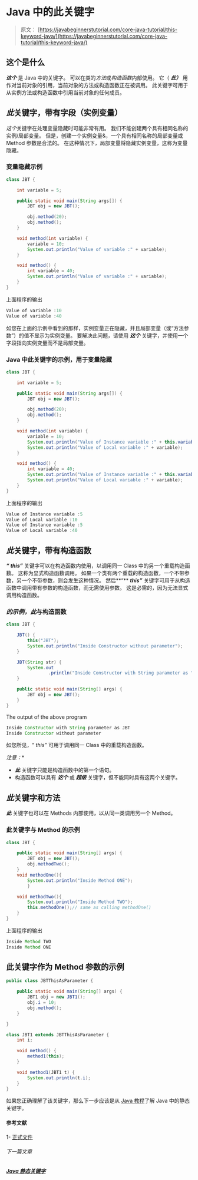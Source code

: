 # Java 中的此关键字

> 原文： [https://javabeginnerstutorial.com/core-java-tutorial/this-keyword-java/](https://javabeginnerstutorial.com/core-java-tutorial/this-keyword-java/)

## 这个是什么

***这个*** 是 Java 中的关键字。 可以在类的*方法*或*构造函数*内部使用。 它（ ***此）*** 用作对当前对象的引用，当前对象的方法或构造函数正在被调用。 此关键字可用于从实例方法或构造函数中引用当前对象的任何成员。

## *此*关键字，带有字段（实例变量）

*这个*关键字在处理变量隐藏时可能非常有用。 我们不能创建两个具有相同名称的实例/局部变量。 但是，创建一个实例变量&，一个具有相同名称的局部变量或 Method 参数是合法的。 在这种情况下，局部变量将隐藏实例变量，这称为变量隐藏。

### 变量隐藏示例

```java
class JBT {

	int variable = 5;

	public static void main(String args[]) {
		JBT obj = new JBT();

		obj.method(20);
		obj.method();
	}

	void method(int variable) {
		variable = 10;
		System.out.println("Value of variable :" + variable);
	}

	void method() {
		int variable = 40;
		System.out.println("Value of variable :" + variable);
	}
}
```

上面程序的输出

```java
Value of variable :10
Value of variable :40
```

如您在上面的示例中看到的那样，实例变量正在隐藏，并且局部变量（或“方法参数”）的值不显示为实例变量。 要解决此问题，请使用 ***这个*** 关键字，并使用一个字段指向实例变量而不是局部变量。

### Java 中此关键字的示例，用于变量隐藏

```java
class JBT {

	int variable = 5;

	public static void main(String args[]) {
		JBT obj = new JBT();

		obj.method(20);
		obj.method();
	}

	void method(int variable) {
		variable = 10;
		System.out.println("Value of Instance variable :" + this.variable);
		System.out.println("Value of Local variable :" + variable);
	}

	void method() {
		int variable = 40;
		System.out.println("Value of Instance variable :" + this.variable);
		System.out.println("Value of Local variable :" + variable);
	}
}
```

上面程序的输出

```java
Value of Instance variable :5
Value of Local variable :10
Value of Instance variable :5
Value of Local variable :40
```

## *此*关键字，带有构造函数

***“ this”*** 关键字可以在构造函数内使用，以调用同一 Class 中的另一个重载构造函数。 这称为显式构造函数调用。 如果一个类有两个重载的构造函数，一个不带参数，另一个不带参数，则会发生这种情况。 然后**“** ***this”*** 关键字可用于从构造函数中调用带有参数的构造函数，而无需使用参数。 这是必需的，因为无法显式调用构造函数。

### *的示例，此*与构造函数

```java
class JBT {

	JBT() {
		this("JBT");
		System.out.println("Inside Constructor without parameter");
	}

	JBT(String str) {
		System.out
				.println("Inside Constructor with String parameter as " + str);
	}

	public static void main(String[] args) {
		JBT obj = new JBT();
	}
}
```

The output of the above program

```java
Inside Constructor with String parameter as JBT
Inside Constructor without parameter 
```

如您所见，“ *this”* 可用于调用同一 Class 中的重载构造函数。

**注意*：**

*   ***此*** 关键字只能是构造函数中的第一个语句。
*   构造函数可以具有 ***这个*** 或 ***超级*** 关键字，但不能同时具有这两个关键字。

## *此*关键字和方法

***此*** 关键字也可以在 Methods 内部使用，以从同一类调用另一个 Method。

### 此关键字与 Method 的示例

```java
class JBT {

	public static void main(String[] args) {
		JBT obj = new JBT();
		obj.methodTwo();
	}
	void methodOne(){
		System.out.println("Inside Method ONE");
		}

	void methodTwo(){
		System.out.println("Inside Method TWO");
		this.methodOne();// same as calling methodOne()
	}
}
```

上面程序的输出

```java
Inside Method TWO
Inside Method ONE
```

## 此关键字作为 Method 参数的示例

```java
public class JBTThisAsParameter {

	public static void main(String[] args) {
		JBT1 obj = new JBT1();
		obj.i = 10;
		obj.method();
	}

}

class JBT1 extends JBTThisAsParameter {
	int i;

	void method() {
		method1(this);
	}

	void method1(JBT1 t) {
		System.out.println(t.i);
	}
} 
```

如果您正确理解了该关键字，那么下一步应该是从 [Java 教程](https://javabeginnerstutorial.com/core-java-tutorial/)了解 Java 中的静态关键字。

#### 参考文献
1- [正式文件](https://docs.oracle.com/javase/tutorial/java/javaOO/thiskey.html)

###### 下一篇文章

##### [Java 静态关键字](https://javabeginnerstutorial.com/core-java-tutorial/java-static-keyword/ "Java Static Keyword")